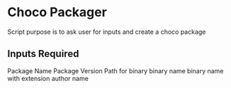 # Choco Packager

Script purpose is to ask user for inputs and create a choco package

Inputs Required
---------------
Package Name
Package Version
Path for binary
binary name
binary name with extension
author name

